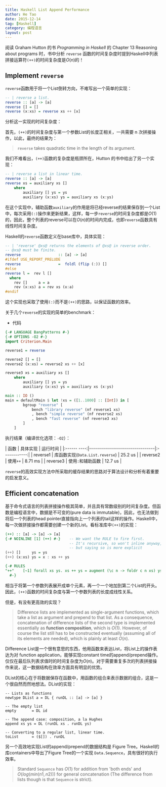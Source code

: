 ```yaml
---
title: Haskell List Append Performance
author: He Tao
date: 2015-12-14
tag: [Haskell]
category: 编程语言
layout: post
---
```


阅读 Graham Hutton 的书 _Programming in Haskell_ 的 Chapter 13 Reasoning about programs 时，书中分析 `reverse` 函数的时间复杂度时提到Haskell中列表拼接运算符`(++)`的时间复杂度是$O(n)$的！

<!--more-->

Implement `reverse`
--------------------

`reverse`函数用于将一个List倒转方向，不难写出一个简单的实现：

~~~haskell
-- | reverse a list.
reverse :: [a] -> [a]
reverse [] = []
reverse (x:xs) = reverse xs ++ [x]
~~~

分析这一实现的时间复杂度：

首先，`(++)`的时间复杂度与第一个参数List的长度正相关，一共需要 n 次拼接操作，以此，最终的结果为：

> `reverse` takes quadratic time in the length of its argument.

我们不难看出，`(++)`函数的复杂度是瓶颈所在，Hutton 的书中给出了另一个实现：

~~~haskell
-- | reverse a list in linear time.
reverse :: [a] -> [a]
reverse xs = auxiliary xs []
    where
        auxiliary [] ys = ys
        auxiliary (x:xs) ys = auxiliary xs (x:ys)
~~~

在这个实现中，辅助函数`auxiliary`的作用是将已经reverse的结果保存到一个List中，每次采用`(:)`操作来更新结果，这样，每一步`reverse`的时间复杂度都是$O(1)$的，因此，整个列表的reverse可以在$O(n)$的时间内完成，也即`reverse`函数具有线性时间复杂度。

Haskell的`reverse`函数定义在base库中，具体实现：

~~~haskell
-- | 'reverse' @xs@ returns the elements of @xs@ in reverse order.
-- @xs@ must be finite.
reverse                 :: [a] -> [a]
#ifdef USE_REPORT_PRELUDE
reverse                 =  foldl (flip (:)) []
#else
reverse l =  rev l []
  where
    rev []     a = a
    rev (x:xs) a = rev xs (x:a)
#endif
~~~

这个实现也采取了使用`(:)`而不是`(++)`的思路，以保证函数的效率。

关于几个`reverse`的实现的简单的benchmark：

+ 代码

~~~haskell
{-# LANGUAGE BangPatterns #-}
{-# OPTIONS -O2 #-}
import Criterion.Main

reverse1 = reverse

reverse2 [] = []
reverse2 (x:xs) = reverse2 xs ++ [x]

reverse3 xs = auxiliary xs []
    where
        auxiliary [] ys = ys
        auxiliary (x:xs) ys = auxiliary xs (x:ys)

main :: IO ()
main = defaultMain $ let !xs = ([1..1000] :: [Int]) in [
        bgroup "reverse" [
            bench "library reverse" (nf reverse1 xs)
            , bench "simple reverse" (nf reverse2 xs)
            , bench "fast reverse" (nf reverse3 xs)
        ]
    ]
~~~

执行结果（编译优化选项：`-O2`）：

| 函数        | 具体实现                        |  运行时间    |
|:------ ----:|---------------------------------|:------------:|
| reverse1    | 库函数实现(`Data.List.reverse`) | 25.2 us     |
| reverse2    | 使用`++`                        | 8.71 ms      |
| reverse3    | 使用`:`和辅助函数               | 12.7 us      |

`reverse`的高效实现方法中所采取的缓存结果的思路对于算法设计和分析有着重要的启发意义。

Efficient concatenation
-----------------------

基于命令式语言的列表拼接操作极其简单，并且具有常数级别的时间复杂度。但函数是编程语言中，数据是不可变的(pure data is immutable)，因此，也无法做到将后一个列表的head pointer直接指向上一个列表的tail这样的操作。Haskell中，每一次做拼接操作都需要创建一个新的List。看标准库中`(++)`的实现：

~~~haskell
(++) :: [a] -> [a] -> [a]
{-# NOINLINE [1] (++) #-}    -- We want the RULE to fire first.
                             -- It's recursive, so won't inline anyway,
                             -- but saying so is more explicit
(++) []     ys = ys
(++) (x:xs) ys = x : xs ++ ys

{-# RULES
"++"    [~1] forall xs ys. xs ++ ys = augment (\c n -> foldr c n xs) ys
  #-}
~~~

相当于将第一个参数列表展开成单个元素，再一个一个地加到第二个List的开头。因此，`(++)`函数的时间复杂度与第一个参数列表的长度成线性关系。

但是，有没有更高效的实现？

> Difference lists are implemented as single-argument functions, which take a list as argument and prepend to that list. As a consequence, concatenation of difference lists of the second type is implemented essentially as **function composition**, which is $O(1)$. However, of course the list still has to be constructed eventually (assuming all of its elements are needed), which is plainly at least $O(n)$.

Difference List是一个很有意思的东西，他用函数来表达List，将List上的操作表达为对 function application，能够实现constant time的append/prepend操作。仅仅在最后队列表求值时的时间复杂度为$O(n)$。对于需要重复多次的列表拼接操作来说，这一数据结构在效率方面具有明显的优势。

DList的核心在于将数据保存在函数中，用函数的组合来表示数据的组合，这是一个很自然而然地想法。DList的实现：

~~~
-- Lists as functions
newtype DList a = DL { runDL :: [a] -> [a] }

-- The empty list
empty       = DL id

-- The append case: composition, a la Hughes
append xs ys = DL (runDL xs . runDL ys)

-- Converting to a regular list, linear time.
toList      = ($[]) . runDL
~~~

另一个高效地实现List的append/prepend的数据结构是 Figure Tree。Haskell的库containers中导出了Figure Tree的一个实现 `Data.Sequence`，具有很好的执行效率。

> Standard `Sequence` has $O(1)$ for addition from 'both ends' and $O(log(min(n1,n2)))$ for general concatenation (The difference from lists though is that `Sequence` is strict).


